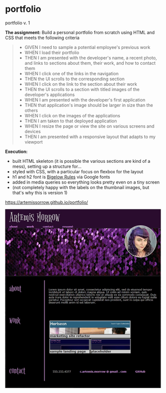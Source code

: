# portfolio
portfolio v. 1

**The assignment:** 
Build a personal portfolio from scratch using HTML and CSS that meets the following criteria
> - GIVEN I need to sample a potential employee's previous work
> - WHEN I load their portfolio
> - THEN I am presented with the developer's name, a recent photo, and links to sections about them, their work, and how to contact them
> - WHEN I click one of the links in the navigation
> - THEN the UI scrolls to the corresponding section
> - WHEN I click on the link to the section about their work
> - THEN the UI scrolls to a section with titled images of the developer's applications
> - WHEN I am presented with the developer's first application
> - THEN that application's image should be larger in size than the others
> - WHEN I click on the images of the applications
> - THEN I am taken to that deployed application
> - WHEN I resize the page or view the site on various screens and devices
> - THEN I am presented with a responsive layout that adapts to my viewport

**Execution:** 
- built HTML skeleton (it is possible the various sections are kind of a mess), setting up a structure for...
- styled with CSS, with a particular focus on flexbox for the layout
- h1 and h2 font is [Bigelow Rules](https://fonts.google.com/specimen/Bigelow+Rules?preview.text_type=custom#standard-styles) via Google fonts
- added in media queries so everything looks pretty even on a tiny screen
- (not completely happy with the labels on the thumbnail images, but that's why this is version 1)

https://artemissorrow.github.io/portfolio/

![screenshot](./assets/images/screenshot.jpg)